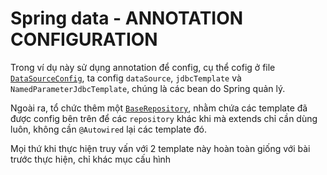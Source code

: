 # Spring data - ANNOTATION CONFIGURATION

Trong ví dụ này sử dụng annotation để config, cụ thể cofig ở file [`DataSourceConfig`](./src/main/java/com/github/truongbb/config/DataSourceConfig.java),
ta config `dataSource`, `jdbcTemplate` và `NamedParameterJdbcTemplate`,
chúng là các bean do Spring quản lý.

Ngoài ra, tổ chức thêm một [`BaseRepository`](./src/main/java/com/github/truongbb/repository/BaseRepository.java), nhằm chứa các template đã được config bên trên để các `repository` khác
khi mà extends chỉ cần dùng luôn, không cần `@Autowired` lại các template đó.

Mọi thứ khi thực hiện truy vấn với 2 template này hoàn toàn giống với bài trước thực hiện, chỉ khác mục cấu hình
